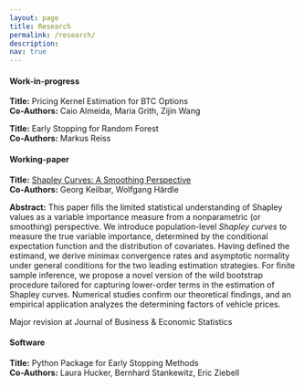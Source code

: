 ```yaml
---
layout: page
title: Research
permalink: /research/
description: 
nav: true
---
```


#### **Work-in-progress**

**Title:** Pricing Kernel Estimation for BTC Options
<br>
**Co-Authors:** Caio Almeida, Maria Grith, Zijin Wang 

**Title:** Early Stopping for Random Forest
<br>
**Co-Authors:** Markus Reiss


#### **Working-paper**

**Title:** [Shapley Curves: A Smoothing Perspective](https://arxiv.org/pdf/2211.13289.pdf)  
**Co-Authors:** Georg Keilbar, Wolfgang Härdle 

**Abstract:** 
This paper fills the limited statistical understanding of Shapley values as a variable importance measure from a nonparametric (or smoothing) perspective. We introduce population-level <i>Shapley curves</i> to measure the true variable importance, determined by the conditional expectation function and the distribution of covariates. Having defined the estimand, we derive minimax convergence rates and asymptotic normality under general conditions for the two leading estimation strategies. For finite sample inference, we propose a novel version of the wild bootstrap procedure tailored for capturing lower-order terms in the estimation of Shapley curves.
Numerical studies confirm our theoretical findings, and an empirical application analyzes the determining factors of vehicle prices.

Major revision at Journal of Business & Economic Statistics

#### **Software**

**Title:** Python Package for Early Stopping Methods
<br>
**Co-Authors:** Laura Hucker, Bernhard Stankewitz, Eric Ziebell
